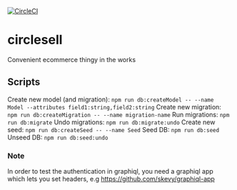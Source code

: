 [![CircleCI](https://circleci.com/gh/kriswep/circlesell.svg?style=svg)](https://circleci.com/gh/kriswep/circlesell)

# circlesell

Convenient ecommerce thingy in the works

## Scripts

Create new model (and migration): `npm run db:createModel -- --name Model --attributes field1:string,field2:string`
Create new migration: `npm run db:createMigration -- --name migration-name`
Run migrations: `npm run db:migrate`
Undo migrations: `npm run db:migrate:undo`
Create new seed: `npm run db:createSeed -- --name Seed`
Seed DB: `npm run db:seed`
Unseed DB: `npm run db:seed:undo`

### Note

In order to test the authentication in graphiql, you need a graphiql app which lets you set headers, e.g https://github.com/skevy/graphiql-app
